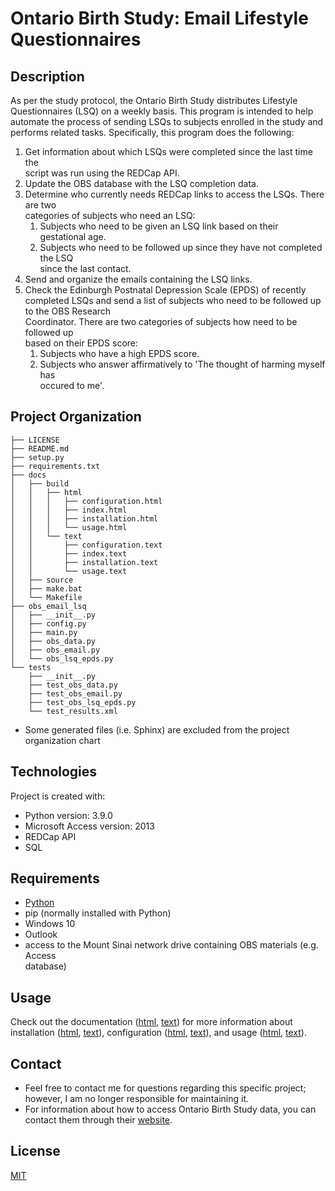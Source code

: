 
# Ontario Birth Study: Email Lifestyle Questionnaires
## Description
As per the study protocol, the Ontario Birth Study distributes Lifestyle  
Questionnaires (LSQ) on a weekly basis. This program is intended to help  
automate the process of sending LSQs to subjects enrolled in the study and  
performs related tasks. Specifically, this program does the following:

1. Get information about which LSQs were completed since the last time the  
script was run using the REDCap API.
2. Update the OBS database with the LSQ completion data.
3. Determine who currently needs REDCap links to access the LSQs. There are two  
categories of subjects who need an LSQ:
    1. Subjects who need to be given an LSQ link based on their gestational age.
    2. Subjects who need to be followed up since they have not completed the LSQ  
    since the last contact.
4. Send and organize the emails containing the LSQ links.
5. Check the Edinburgh Postnatal Depression Scale (EPDS) of recently completed 
LSQs and send a list of subjects who need to be followed up to the OBS Research  
Coordinator. There are two categories of subjects how need to be followed up  
based on their EPDS score:
    1. Subjects who have a high EPDS score.
    2. Subjects who answer affirmatively to 'The thought of harming myself has  
    occured to me'.

## Project Organization

    ├── LICENSE
    ├── README.md
    ├── setup.py
    ├── requirements.txt
    ├── docs
    │   ├── build
    │   │   ├── html
    │   │   │   ├── configuration.html
    │   │   │   ├── index.html 
    │   │   │   ├── installation.html
    │   │   │   └── usage.html
    │   │   └── text
    │   │       ├── configuration.text
    │   │       ├── index.text 
    │   │       ├── installation.text
    │   │       └── usage.text
    │   ├── source
    │   ├── make.bat
    │   └── Makefile
    ├── obs_email_lsq
    │   ├── __init__.py
    │   ├── config.py
    │   ├── main.py
    │   ├── obs_data.py
    │   ├── obs_email.py
    │   └── obs_lsq_epds.py
    └── tests
        ├── __init__.py
        ├── test_obs_data.py
        ├── test_obs_email.py
        ├── test_obs_lsq_epds.py
        └── test_results.xml
* Some generated files (i.e. Sphinx) are excluded from the project organization chart

## Technologies
Project is created with:
* Python version: 3.9.0
* Microsoft Access version: 2013
* REDCap API
* SQL

## Requirements
* [Python](https://www.python.org/)
* pip (normally installed with Python)
* Windows 10
* Outlook
* access to the Mount Sinai network drive containing OBS materials (e.g. Access  
database)

## Usage
Check out the documentation ([html](docs/build/html/index.html), [text](docs/build/text/index.txt)) for more information about 
installation ([html](docs/build/html/installation.html), [text](docs/build/text/installation.txt)), configuration ([html](docs/build/html/configuration.html), [text](docs/build/text/configuration.txt)), and usage ([html](docs/build/html/usage.html), [text](docs/build/text/usage.txt)).


## Contact
* Feel free to contact me for questions regarding this specific project; 
however, I am no longer responsible for maintaining it.
* For information about how to access Ontario Birth Study data, you can contact
them through their [website](http://www.ontariobirthstudy.ca).

## License
[MIT](LICENSE.txt)